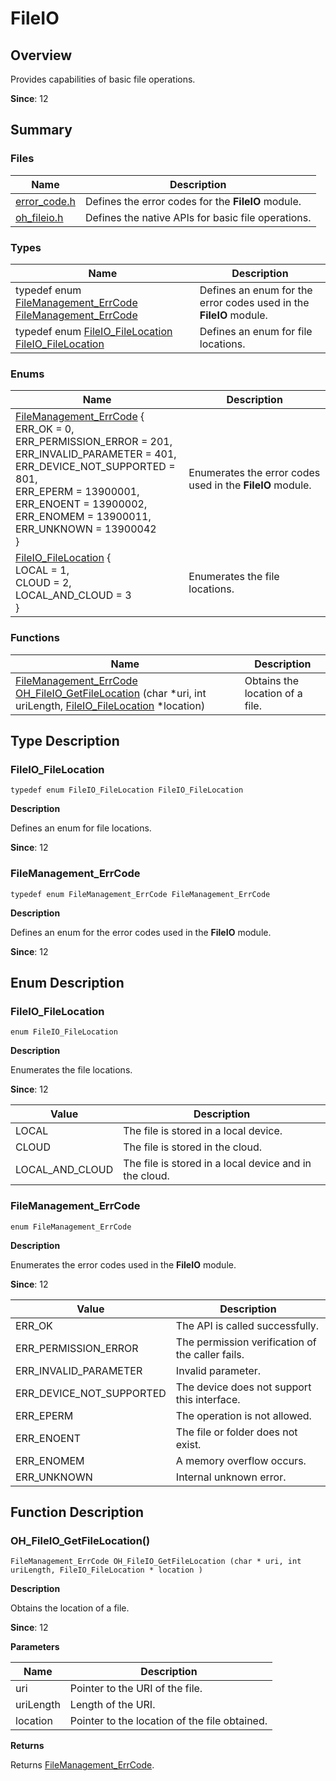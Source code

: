 # FileIO


## Overview

Provides capabilities of basic file operations.

**Since**: 12


## Summary


### Files

| Name| Description| 
| -------- | -------- |
| [error_code.h](error__code_8h.md) | Defines the error codes for the **FileIO** module.| 
| [oh_fileio.h](oh__fileio_8h.md) | Defines the native APIs for basic file operations.| 


### Types

| Name| Description| 
| -------- | -------- |
| typedef enum [FileManagement_ErrCode](#filemanagement_errcode-1) [FileManagement_ErrCode](#filemanagement_errcode) | Defines an enum for the error codes used in the **FileIO** module.| 
| typedef enum [FileIO_FileLocation](#fileio_filelocation-1) [FileIO_FileLocation](#fileio_filelocation) | Defines an enum for file locations.| 


### Enums

| Name| Description| 
| -------- | -------- |
| [FileManagement_ErrCode](#filemanagement_errcode-1) {<br>ERR_OK = 0,<br>ERR_PERMISSION_ERROR = 201,<br>ERR_INVALID_PARAMETER = 401,<br>ERR_DEVICE_NOT_SUPPORTED = 801,<br>ERR_EPERM = 13900001,<br>ERR_ENOENT = 13900002,<br>ERR_ENOMEM = 13900011,<br>ERR_UNKNOWN = 13900042<br>} | Enumerates the error codes used in the **FileIO** module.| 
| [FileIO_FileLocation](#fileio_filelocation-1) {<br>LOCAL = 1,<br>CLOUD = 2,<br>LOCAL_AND_CLOUD = 3<br>} | Enumerates the file locations.| 


### Functions

| Name| Description| 
| -------- | -------- |
| [FileManagement_ErrCode](#filemanagement_errcode) [OH_FileIO_GetFileLocation](#oh_fileio_getfilelocation) (char \*uri, int uriLength, [FileIO_FileLocation](#fileio_filelocation) \*location) | Obtains the location of a file.| 


## Type Description


### FileIO_FileLocation

```
typedef enum FileIO_FileLocation FileIO_FileLocation
```

**Description**

Defines an enum for file locations.

**Since**: 12


### FileManagement_ErrCode

```
typedef enum FileManagement_ErrCode FileManagement_ErrCode
```

**Description**

Defines an enum for the error codes used in the **FileIO** module.

**Since**: 12


## Enum Description


### FileIO_FileLocation

```
enum FileIO_FileLocation
```

**Description**

Enumerates the file locations.

**Since**: 12

| Value| Description| 
| -------- | -------- |
| LOCAL | The file is stored in a local device.| 
| CLOUD | The file is stored in the cloud.| 
| LOCAL_AND_CLOUD | The file is stored in a local device and in the cloud.| 


### FileManagement_ErrCode

```
enum FileManagement_ErrCode
```

**Description**

Enumerates the error codes used in the **FileIO** module.

**Since**: 12

| Value| Description| 
| -------- | -------- |
| ERR_OK | The API is called successfully.| 
| ERR_PERMISSION_ERROR | The permission verification of the caller fails.| 
| ERR_INVALID_PARAMETER | Invalid parameter.| 
| ERR_DEVICE_NOT_SUPPORTED | The device does not support this interface.| 
| ERR_EPERM | The operation is not allowed.| 
| ERR_ENOENT | The file or folder does not exist.| 
| ERR_ENOMEM | A memory overflow occurs.| 
| ERR_UNKNOWN | Internal unknown error.| 


## Function Description


### OH_FileIO_GetFileLocation()

```
FileManagement_ErrCode OH_FileIO_GetFileLocation (char * uri, int uriLength, FileIO_FileLocation * location )
```

**Description**

Obtains the location of a file.

**Since**: 12

**Parameters**

| Name| Description| 
| -------- | -------- |
| uri | Pointer to the URI of the file.| 
| uriLength | Length of the URI.| 
| location | Pointer to the location of the file obtained.| 

**Returns**

Returns [FileManagement_ErrCode](#filemanagement_errcode).
